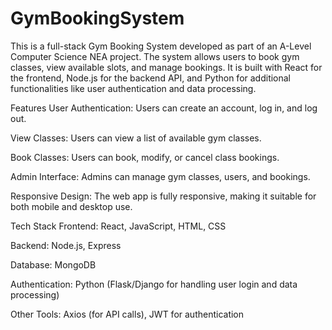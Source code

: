 # GymBookingSystem
This is a full-stack Gym Booking System developed as part of an A-Level Computer Science NEA project. The system allows users to book gym classes, view available slots, and manage bookings. It is built with React for the frontend, Node.js for the backend API, and Python for additional functionalities like user authentication and data processing.

Features
User Authentication: Users can create an account, log in, and log out.

View Classes: Users can view a list of available gym classes.

Book Classes: Users can book, modify, or cancel class bookings.

Admin Interface: Admins can manage gym classes, users, and bookings.

Responsive Design: The web app is fully responsive, making it suitable for both mobile and desktop use.

Tech Stack
Frontend: React, JavaScript, HTML, CSS

Backend: Node.js, Express

Database: MongoDB

Authentication: Python (Flask/Django for handling user login and data processing)

Other Tools: Axios (for API calls), JWT for authentication
